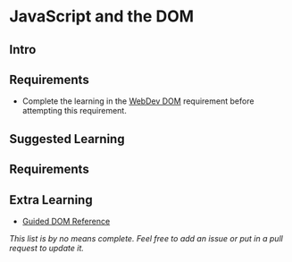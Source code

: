 # JavaScript and the DOM

## Intro

## Requirements

- Complete the learning in the [WebDev DOM](../webdev/dom.md) requirement before attempting this requirement.

## Suggested Learning


## Requirements


## Extra Learning

- [Guided DOM Reference](http://callmenick.com/post/basics-javascript-dom-manipulation)

*This list is by no means complete. Feel free to add an issue or put in a pull request to update it.*